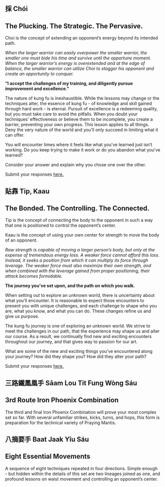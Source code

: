 <section id='r3-mind1-desc'>

# 採 Chói
## The Plucking.  The Strategic.  The Pervasive.

Choi is the concept of extending an opponent’s energy beyond its intended path.

*When the larger warrior can easily overpower the smaller warrior, the smaller one must bide his time and survive until the opportune moment. When the larger warrior’s energy is overextended and at the edge of balance, the smaller warrior can utilize Choi to stagger his opponent and create an opportunity to conquer.*
</section>


<section id='r3-mind1-tasks'>

**“I accept the challenges of my training, and diligently pursue improvement and excellence.”**

The nature of kung fu is inexhaustible.  While the lessons may change or the techniques alter, the essence of kung fu - of knowledge and skill gained through hard work - is eternal.  Pursuit of excellence is a redeeming quality, but you must take care to avoid the pitfalls.  When you doubt your techniques’ effectiveness or believe them to be incomplete, you create a barrier, preventing your own progress.  This lesson applies to all things.  Deny the very nature of the world and you’ll only succeed in limiting what it can offer.
 
You will encounter times where it feels like what you’ve learned just isn’t working.  Do you keep trying to make it work or do you abandon what you’ve learned?  

Consider your answer and explain why you chose one over the other.

Submit your responses <a href="">here.</a>
</section>

<section id='r3-mind2-desc'>

# 貼靠 Tip, Kaau
## The Bonded.  The Controlling.  The Connected.

Tip is the concept of connecting the body to the opponent in such a way that one is positioned to control the opponent’s center.  

Kaau is the concept of using your own center for strength to move the body of an opponent.  

*Raw strength is capable of moving a larger person’s body, but only at the expense of tremendous energy loss.  A weaker force cannot afford this loss.  Instead, it seeks a position from which it can multiply its force through leverage.  The weaker force must also maximize their own strength, and when combined with the leverage gained from proper positioning, their attack becomes formidable.*
</section>


<section id='r3-mind2-tasks'>

**The journey you’ve set upon, and the path on which you walk.**

When setting out to explore an unknown world, there is uncertainty about what you’ll encounter.  It is reasonable to expect those encounters to present you with unique challenges, and each challenge to shape who you are, what you know, and what you can do.  These changes refine us and give us purpose.  

The kung fu journey is one of exploring an unknown world.  We strive to meet the challenges in our path, that the experience may shape us and alter our course.  As a result, we continually find new and exciting encounters throughout our journey, and that gives way to passion for our art.
 
What are some of the new and exciting things you’ve encountered along your journey?  How did they shape you?  How did they alter your path?

Submit your responses <a href="">here.</a>
</section>





<section id='r3-tech1-desc'>

# 三路鐵鳳凰手 Sāam Lou Tit Fung Wòng Sáu
## 3rd Route Iron Phoenix Combination

The third and final Iron Phoenix Combination will prove your most complex set so far.  With several unfamiliar strikes, kicks, turns, and hops, this form is preparation for the technical variety of Praying Mantis.
</section>


<section id='r3-tech2-desc'>

# 八摘要手 Baat Jaak Yīu Sáu
## Eight Essential Movements

A sequence of eight techniques repeated in four directions.  Simple enough - but hidden within the details of this set are two lineages joined as one, and profound lessons on waist movement and controlling an opponent’s center.
</section>